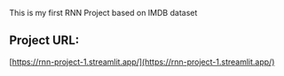 This is my first RNN Project based on IMDB dataset

## Project URL:
[https://rnn-project-1.streamlit.app/](https://rnn-project-1.streamlit.app/)
